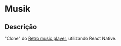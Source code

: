 # Musik

## Descrição
"Clone" do [Retro music player](https://play.google.com/store/apps/details?id=code.name.monkey.retromusic), utilizando React Native.